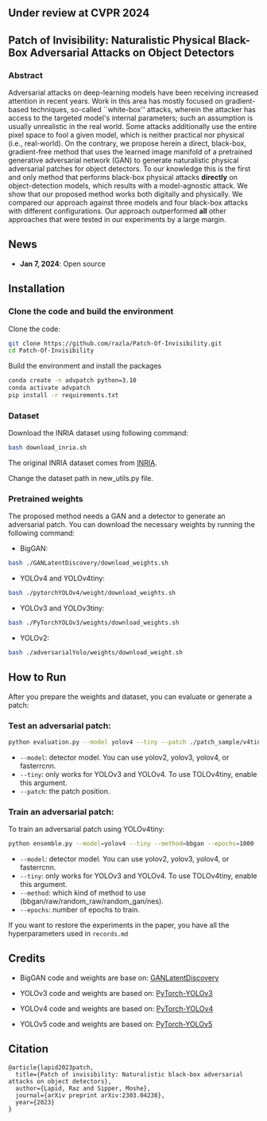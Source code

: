 ## Under review at CVPR 2024

## Patch of Invisibility: Naturalistic Physical Black-Box Adversarial Attacks on Object Detectors

### Abstract
Adversarial attacks on deep-learning models have been receiving increased attention in recent years. Work in this area has mostly focused on gradient-based techniques, so-called ``white-box'' attacks, wherein the attacker has access to the targeted model's internal parameters; such an assumption is usually unrealistic in the real world. Some attacks additionally use the entire pixel space to fool a given model, which is neither practical nor physical (i.e., real-world). On the contrary, we propose herein a direct, black-box, gradient-free method that uses the learned image manifold of a pretrained generative adversarial network (GAN) to generate naturalistic physical adversarial patches for object detectors. To our knowledge this is the first and only method that performs black-box physical attacks **directly** on object-detection models, which results with a model-agnostic attack. We show that our proposed method works both digitally and physically. We compared our approach against three models and four black-box attacks with different configurations. Our approach outperformed **all** other approaches that were tested in our experiments by a large margin.


## News
- **Jan 7, 2024**: Open source

## Installation
### Clone the code and build the environment
Clone the code:
```bash
git clone https://github.com/razla/Patch-Of-Invisibility.git
cd Patch-Of-Invisibility
```
Build the environment and install the packages
```bash
conda create -n advpatch python=3.10
conda activate advpatch
pip install -r requirements.txt
```

### Dataset
Download the INRIA dataset using following command:
```bash
bash download_inria.sh
```
The original INRIA dataset comes from [INRIA](http://pascal.inrialpes.fr/data/human/).

Change the dataset path in new_utils.py file.

### Pretrained weights  
The proposed method needs a GAN and a detector to generate an adversarial patch. 
You can download the necessary weights by running the following command:
- BigGAN:
```bash
bash ./GANLatentDiscovery/download_weights.sh
```
- YOLOv4 and YOLOv4tiny:
```bash 
bash ./pytorchYOLOv4/weight/download_weights.sh
```
- YOLOv3 and YOLOv3tiny:
```bash 
bash ./PyTorchYOLOv3/weights/download_weights.sh
```
- YOLOv2:
```bash 
bash ./adversarialYolo/weights/download_weight.sh
```
## How to Run
After you prepare the weights and dataset, you can evaluate or generate a patch:
### Test an adversarial patch:
```bash
python evaluation.py --model yolov4 --tiny --patch ./patch_sample/v4tiny.png
```
- `--model`: detector model. You can use yolov2, yolov3, yolov4, or fasterrcnn.
- `--tiny`: only works for YOLOv3 and YOLOv4. To use TOLOv4tiny, enable this argument.
- `--patch`: the patch position. 

### Train an adversarial patch:
To train an adversarial patch using YOLOv4tiny:
```bash
python ensemble.py --model=yolov4 --tiny --method=bbgan --epochs=1000
```
- `--model`: detector model. You can use yolov2, yolov3, yolov4, or fasterrcnn.
- `--tiny`: only works for YOLOv3 and YOLOv4. To use TOLOv4tiny, enable this argument.
- `--method`: which kind of method to use (bbgan/raw/random_raw/random_gan/nes).
- `--epochs`: number of epochs to train.

If you want to restore the experiments in the paper, you have all the hyperparameters used in `records.md`

## Credits
- BigGAN code and weights are base on: [GANLatentDiscovery](https://github.com/anvoynov/GANLatentDiscovery)

- YOLOv3 code and weights are based on: [PyTorch-YOLOv3](https://github.com/eriklindernoren/PyTorch-YOLOv3)

- YOLOv4 code and weights are based on: [PyTorch-YOLOv4](https://github.com/Tianxiaomo/pytorch-YOLOv4)

- YOLOv5 code and weights are based on: [PyTorch-YOLOv5](https://github.com/ultralytics/yolov5)
## Citation

```
@article{lapid2023patch,
  title={Patch of invisibility: Naturalistic black-box adversarial attacks on object detectors},
  author={Lapid, Raz and Sipper, Moshe},
  journal={arXiv preprint arXiv:2303.04238},
  year={2023}
}
```
